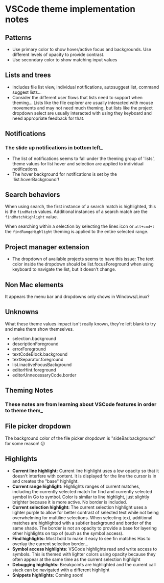 # VSCode theme implementation notes

## Patterns

- Use primary color to show hover/active focus and backgrounds. Use different
  levels of opacity to provide contrast.
- Use secondary color to show matching input values

## Lists and trees

- Includes file list view, individual notifications, autosuggest list, command
  suggest lists...
- Consider the different user flows that lists need to support when theming...
  Lists like the file explorer are usually interacted with mouse movements and
  may not need much theming, but lists like the project dropdown select are
  usually interacted with using they keyboard and need appropriate feedback for
  that.

## Notifications

### The slide up notifications in bottom left\_

- The list of notifications seems to fall under the theming group of 'lists',
  theme values for list hover and selection are applied to individual
  notifications.
- The hover background for notifications is set by the 'list.hoverBackground'!

## Search behaviors

When using search, the first instance of a search match is highlighted, this is
the `findMatch` values. Additional instances of a search match are the
`findMatchHighlight` value.

When searching within a selection by selecting the lines icon or `alt+cmd+l` the
`findRangeHighlight` theming is applied to the entire selected range.

## Project manager extension

- The dropdown of available projects seems to have this issue: The text color
  inside the dropdown should be list.focusForeground when using keyboard to
  navigate the list, but it doesn't change.

## Non Mac elements

It appears the menu bar and dropdowns only shows in Windows/Linux?

## Unknowns

What these theme values impact isn't really known, they're left blank to try and
make them show themselves.

- selection.background
- descriptionForeground
- errorForeground
- textCodeBlock.background
- textSeparator.foreground
- list.inactiveFocusBackground
- editorHint.foreground
- editorUnnecessaryCode.border

## Theming Notes

### These notes are from learning about VSCode features in order to theme them\_

## File picker dropdown

The background color of the file picker dropdown is "sideBar.background" for
some reason! 😖

## Highlights

- **Current line highlight:** Current line highlight uses a low opacity so that
  it doesn't interfere with content. It is displayed for the line the cursor is
  in and creates the "base" highlight.
- **Current range highlight:** Highlights ranges of current matches, including
  the currently selected match for find and currently selected symbol in Go to
  symbol. Color is similar to line highlight, just slightly brighter because it
  is more active. No border is included.
- **Current selection highlight:** The current selection highlight uses a
  lighter purple to allow for better contrast of selected text while not being
  overwhelming for multiline selections. When selecting text, additional matches
  are highlighted with a subtler background and border of the same shade. The
  border is not an opacity to provide a base for layering other highlights on
  top of (such as the symbol access).
- **Find highlights:** Most bold to make it easy to see fin matches Has to
  overlay the current selection border...
- **Symbol access highlights:** VSCode highlights read and write access to
  symbols. This is themed with lighter colors using opacity because they often
  appear at the same time as the current selection highlight
- **Debugging highlights:** Breakpoints are highlighted and the current call
  stack can be navigated with a different highlight
- **Snippets highlights:** Coming soon!
